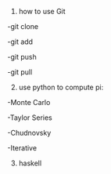 1. how to use Git

-git clone

-git add

-git push

-git pull

2. use python to compute pi: 

-Monte Carlo

-Taylor Series

-Chudnovsky

-Iterative

3. haskell

